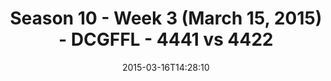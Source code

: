 ---
title: Season 10 - Week 3 (March 15, 2015) - DCGFFL - 4441 vs 4422
teams_score:
- team: 4441
  score: 27
- team: 4422
  score: 20
mvp: Ken G. (Silver); Jake C. (Burnt Orange)
game-ball: N/A
season: 10
week:
date: '2015-03-16T14:28:10'
pageid: season-10-week-three-4441-vs-4422
---